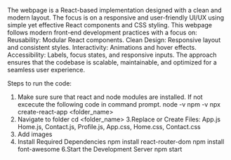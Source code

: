 The webpage is a React-based implementation designed with a clean and modern layout. 
The focus is on a responsive and user-friendly UI/UX using simple yet effective React components and CSS styling.
This webpage follows modern front-end development practices with a focus on:
Reusability: Modular React components.
Clean Design: Responsive layout and consistent styles.
Interactivity: Animations and hover effects.
Accessibility: Labels, focus states, and responsive inputs.
The approach ensures that the codebase is scalable, maintainable, and optimized for a seamless user experience.

Steps to run the code:
1. Make sure sure that react and node modules are installed. If not excecute the following code in command prompt.
   node -v
   npm -v
   npx create-react-app <folder_name>
2. Navigate to folder
   cd <folder_name>
3.Replace or Create Files:
   App.js
   Home.js, Contact.js, Profile.js, App.css, Home.css, Contact.css
4. Add images
5. Install Required Dependencies
   npm install react-router-dom
   npm install font-awesome
6.Start the Development Server
  npm start




















